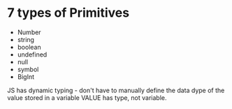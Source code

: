# 7 types of Primitives

- Number
- string
- boolean
- undefined
- null
- symbol
- BigInt

JS has dynamic typing - don't have to manually define the data dype of the value stored in a variable
VALUE has type, not variable.

